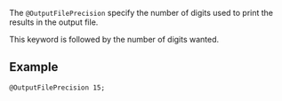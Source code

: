 The `@OutputFilePrecision` specify the number of digits used to print
the results in the output file.

This keyword is followed by the number of digits wanted.

## Example

~~~~ {.cpp}
@OutputFilePrecision 15;
~~~~~~~~
